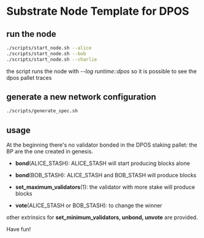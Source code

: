 # Substrate Node Template for DPOS

## run the node

```bash
./scripts/start_node.sh --alice
./scripts/start_node.sh --bob
./scripts/start_node.sh --charlie
```

the script runs the node with _--log runtime::dpos_ so it is possible to see the dpos pallet traces

## generate a new network configuration 
```bash
./scripts/generate_spec.sh
```

 ## usage
 At the beginning there's no validator bonded in the DPOS staking pallet: the BP are the one created in genesis.
 
 * **bond**(ALICE_STASH): ALICE_STASH will start producing blocks alone

* **bond**(BOB_STASH): ALICE_STASH and BOB_STASH will produce blocks

* **set_maximum_validators**(1): the validator with more stake will produce blocks

* **vote**(ALICE_STASH or BOB_STASH): to change the winner

other extrinsics for **set_minimum_validators, unbond, unvote** are provided.

Have fun!

